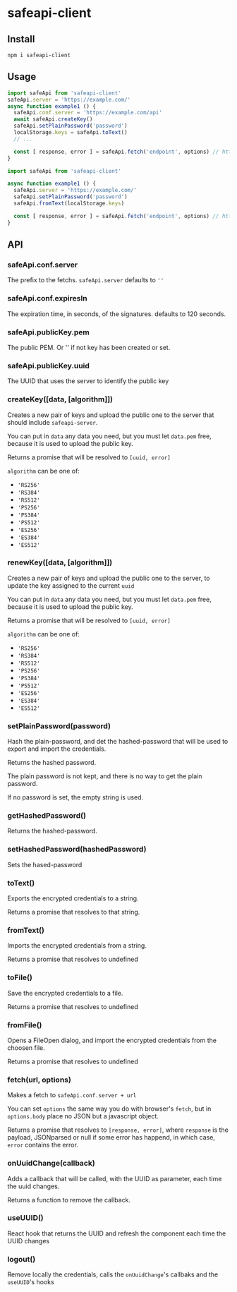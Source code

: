 # safeapi-client

## Install
```
npm i safeapi-client
```

## Usage
```javascript
import safeApi from 'safeapi-client'
safeApi.server = 'https://example.com/'
async function example1 () {
  safeApi.conf.server = 'https://example.com/api'
  await safeApi.createKey()
  safeApi.setPlainPassword('password')
  localStorage.keys = safeApi.toText()
  // ...

  const [ response, error ] = safeApi.fetch('endpoint', options) // https://example.com/endpoint
}
```

```javascript
import safeApi from 'safeapi-client'

async function example1 () {
  safeApi.server = 'https://example.com/'
  safeApi.setPlainPassword('password')
  safeApi.fromText(localStorage.keys)

  const [ response, error ] = safeApi.fetch('endpoint', options) // https://example.com/endpoint
}
```

## API

### safeApi.conf.server
The prefix to the fetchs.
`safeApi.server` defaults to `''`

### safeApi.conf.expiresIn
The expiration time, in seconds, of the signatures. defaults to 120 seconds.

### safeApi.publicKey.pem
The public PEM. Or '' if not key has been created or set.

### safeApi.publicKey.uuid
The UUID that uses the server to identify the public key

### createKey([data, [algorithm]])
Creates a new pair of keys and upload the public one to the server that should include `safeapi-server`.

You can put in `data` any data you need, but you must let `data.pem` free, because it is used to upload the public key.

Returns a promise that will be resolved to `[uuid, error]`

`algorithm` can be one of:

* `'RS256'`
* `'RS384'`
* `'RS512'`
* `'PS256'`
* `'PS384'`
* `'PS512'`
* `'ES256'`
* `'ES384'`
* `'ES512'`

### renewKey([data, [algorithm]])
Creates a new pair of keys and upload the public one to the server, to update the key assigned to the current `uuid`

You can put in `data` any data you need, but you must let `data.pem` free, because it is used to upload the public key.

Returns a promise that will be resolved to `[uuid, error]`

`algorithm` can be one of:

* `'RS256'`
* `'RS384'`
* `'RS512'`
* `'PS256'`
* `'PS384'`
* `'PS512'`
* `'ES256'`
* `'ES384'`
* `'ES512'`


### setPlainPassword(password)
Hash the plain-password, and det the hashed-password that will be used to export and import the credentials.

Returns the hashed password.

The plain password is not kept, and there is no way to get the plain password.

If no password is set, the empty string is used.

### getHashedPassword()
Returns the hashed-password.

### setHashedPassword(hashedPassword)
Sets the hased-password

### toText()
Exports the encrypted credentials to a string.

Returns a promise that resolves to that string.

### fromText()
Imports the encrypted credentials from a string.

Returns a promise that resolves to undefined

### toFile()
Save the encrypted credentials to a file.

Returns a promise that resolves to undefined

### fromFile()
Opens a FileOpen dialog, and import the encrypted credentials from the choosen file.

Returns a promise that resolves to undefined

### fetch(url, options)
Makes a fetch to `safeApi.conf.server + url`

You can set `options` the same way you do with browser's `fetch`, but in `options.body` place no JSON but a javascript object.

Returns a promise that resolves to `[response, error]`, where `response` is the payload, JSONparsed or null if some error has happend, in which case, `error` contains the error.

### onUuidChange(callback)
Adds a callback that will be called, with the UUID as parameter, each time the uuid changes.

Returns a function to remove the callback.

### useUUID()
React hook that returns the UUID and refresh the component each time the UUID changes

### logout()
Remove locally the credentials, calls the `onUuidChange`'s callbaks and the `useUUID`'s hooks
